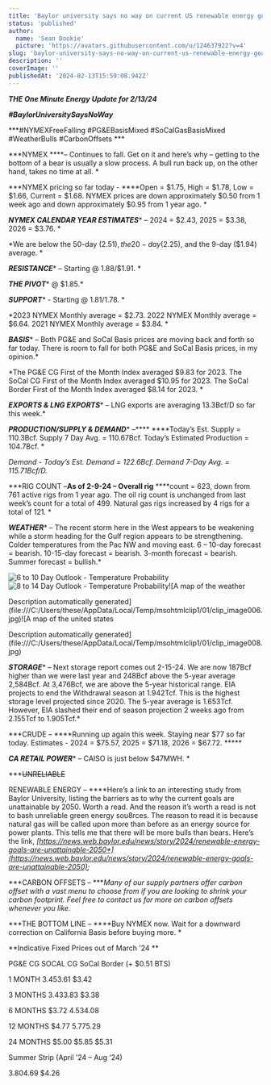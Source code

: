 ```yaml
---
title: 'Baylor university says no way on current US renewable energy goals'
status: 'published'
author:
  name: 'Sean Dookie'
  picture: 'https://avatars.githubusercontent.com/u/124637922?v=4'
slug: 'baylor-university-says-no-way-on-current-us-renewable-energy-goals'
description: ''
coverImage: ''
publishedAt: '2024-02-13T15:59:08.942Z'
---
```


***THE One Minute Energy Update for 2/13/24***

***\#BaylorUniversitySaysNoWay***

***\#NYMEXFreeFalling #PG&EBasisMixed #SoCalGasBasisMixed #WeatherBulls #CarbonOffsets ***

***NYMEX ****– Continues to fall. Get on it and here’s why – getting to the bottom of a bear is usually a slow process. A bull run back up, on the other hand, takes no time at all. *

***NYMEX pricing so far today - ****Open = $1.75, High = $1.78, Low = $1.66, Current = $1.68. NYMEX prices are down approximately $0.50 from 1 week ago and down approximately $0.95 from 1 year ago. *

***NYMEX CALENDAR YEAR ESTIMATES**** – 2024 = $2.43, 2025 = $3.38, 2026 = $3.76. *

*We are below the 50-day ($2.51), the 20-day ($2.25), and the 9-day ($1.94) average. *

***RESISTANCE**** – Starting @ 1.88/$1.91. *

***THE PIVOT**** @ $1.85.*

***SUPPORT**** - Starting @ $1.81/$1.78. *

*2023 NYMEX Monthly average = $2.73. 2022 NYMEX Monthly average = $6.64. 2021 NYMEX Monthly average = $3.84. *

***BASIS**** – Both PG&E and SoCal Basis prices are moving back and forth so far today. There is room to fall for both PG&E and SoCal Basis prices, in my opinion.*

*The PG&E CG First of the Month Index averaged $9.83 for 2023. The SoCal CG First of the Month Index averaged $10.95 for 2023. The SoCal Border First of the Month Index averaged $8.14 for 2023. *

***EXPORTS & LNG EXPORTS**** – LNG exports are averaging 13.3Bcf/D so far this week.*

***PRODUCTION/SUPPLY & DEMAND**** –**** ****Today’s Est. Supply = 110.3Bcf. Supply 7 Day Avg. = 110.67Bcf. Today’s Estimated Production = 104.7Bcf. *

*Demand - Today’s Est. Demand = 122.6Bcf. Demand 7-Day Avg. = 115.71Bcf/D.*

***RIG COUNT –****As of 2-9-24 – Overall rig**** ****count = 623, down from 761 active rigs from 1 year ago. The oil rig count is unchanged from last week’s count for a total of 499. Natural gas rigs increased by 4 rigs for a total of 121. *

***WEATHER**** – The recent storm here in the West appears to be weakening while a storm heading for the Gulf region appears to be strengthening. Colder temperatures from the Pac NW and moving east. 6 – 10-day forecast = bearish. 10-15-day forecast = bearish. 3-month forecast = bearish. Summer forecast = bullish.*

![6 to 10 Day Outlook - Temperature Probability](file:///C:/Users/these/AppData/Local/Temp/msohtmlclip1/01/clip_image002.jpg)![8 to 14 Day Outlook - Temperature Probability](file:///C:/Users/these/AppData/Local/Temp/msohtmlclip1/01/clip_image004.jpg)![A map of the weather

Description automatically generated](file:///C:/Users/these/AppData/Local/Temp/msohtmlclip1/01/clip_image006.jpg)![A map of the united states

Description automatically generated](file:///C:/Users/these/AppData/Local/Temp/msohtmlclip1/01/clip_image008.jpg)

***STORAGE**** – Next storage report comes out 2-15-24. We are now 187Bcf higher than we were last year and 248Bcf above the 5-year average 2,584Bcf. At 3,476Bcf, we are above the 5-year historical range. EIA projects to end the Withdrawal season at 1.942Tcf. This is the highest storage level projected since 2020. The 5-year average is 1.653Tcf. However, EIA slashed their end of season projection 2 weeks ago from 2.155Tcf to 1.905Tcf.*

***CRUDE – ****Running up again this week. Staying near $77 so far today. Estimates - 2024 = $75.57, 2025 = $71.18, 2026 = $67.72. *****

***CA RETAIL POWER**** – CAISO is just below $47MWH. *

***<s>UNRELIABLE</s>

 RENEWABLE ENERGY – ****Here’s a link to an interesting study from Baylor University, listing the barriers as to why the current goals are unattainable by 2050. Worth a read. And the reason it’s worth a read is not to bash unreliable green energy sou8rces. The reason to read it is because natural gas will be called upon more than before as an energy source for power plants. This tells me that there will be more bulls than bears. Here’s the link, *[*https://news.web.baylor.edu/news/story/2024/renewable-energy-goals-are-unattainable-2050*](https://news.web.baylor.edu/news/story/2024/renewable-energy-goals-are-unattainable-2050)*;*

***CARBON OFFSETS – ****Many of our supply partners offer carbon offset with a vast menu to choose from if you are looking to shrink your carbon footprint. Feel free to contact us for more on carbon offsets whenever you like.*

***THE BOTTOM LINE – ****Buy NYMEX now. Wait for a downward correction on California Basis before buying more. *

**Indicative Fixed Prices out of March ’24 **

PG&E CG SOCAL CG SoCal Border (+ $0.51 BTS)

1 MONTH $3.45 $3.61 $3.42

3 MONTHS $3.43 $3.83 $3.38

6 MONTHS $3.72 $4.53 $4.08

12 MONTHS $4.77 $5.77 $5.29

24 MONTHS $5.00 $5.85 $5.31

Summer Strip (April ’24 – Aug ‘24)

$3.80 $4.69 $4.26

